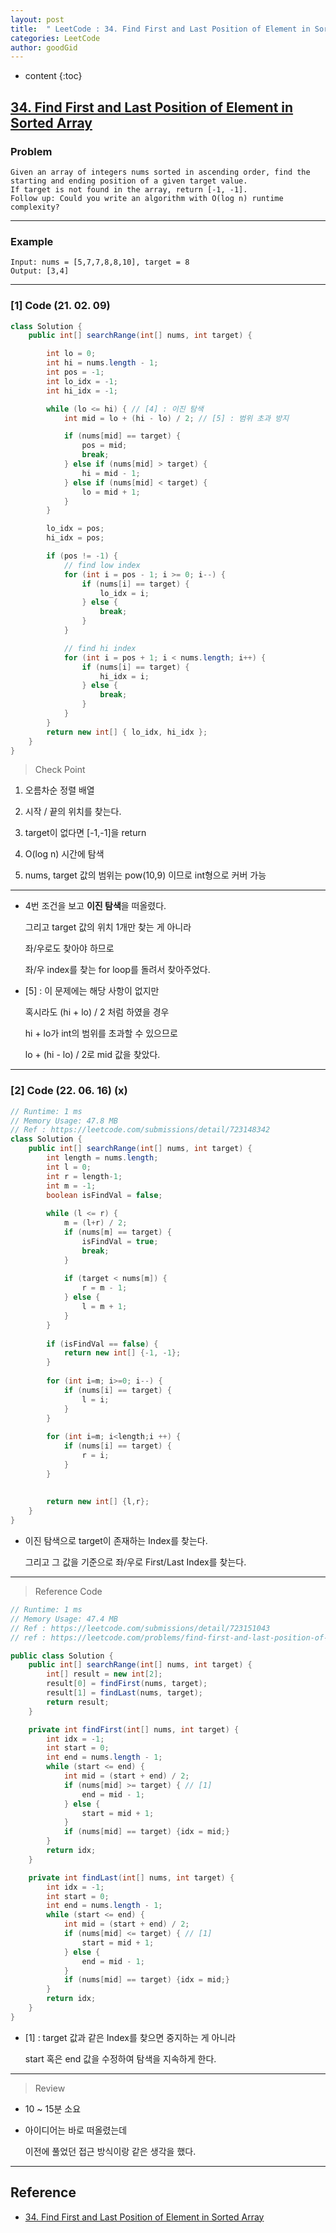 ```yaml
---
layout: post
title:  " LeetCode : 34. Find First and Last Position of Element in Sorted Array "
categories: LeetCode
author: goodGid
---
```

* content
{:toc}

## [34. Find First and Last Position of Element in Sorted Array](https://leetcode.com/problems/find-first-and-last-position-of-element-in-sorted-array/)

### Problem

```
Given an array of integers nums sorted in ascending order, find the starting and ending position of a given target value.
If target is not found in the array, return [-1, -1].
Follow up: Could you write an algorithm with O(log n) runtime complexity?
```





---

### Example

```
Input: nums = [5,7,7,8,8,10], target = 8
Output: [3,4]
```

---

### [1] Code (21. 02. 09)

``` java
class Solution {
    public int[] searchRange(int[] nums, int target) {

        int lo = 0;
        int hi = nums.length - 1;
        int pos = -1;
        int lo_idx = -1;
        int hi_idx = -1;

        while (lo <= hi) { // [4] : 이진 탐색
            int mid = lo + (hi - lo) / 2; // [5] : 범위 초과 방지

            if (nums[mid] == target) {
                pos = mid;
                break;
            } else if (nums[mid] > target) {
                hi = mid - 1;
            } else if (nums[mid] < target) {
                lo = mid + 1;
            }
        }

        lo_idx = pos;
        hi_idx = pos;

        if (pos != -1) {
            // find low index
            for (int i = pos - 1; i >= 0; i--) {
                if (nums[i] == target) {
                    lo_idx = i;
                } else {
                    break;
                }
            }

            // find hi index
            for (int i = pos + 1; i < nums.length; i++) {
                if (nums[i] == target) {
                    hi_idx = i;
                } else {
                    break;
                }
            }
        }
        return new int[] { lo_idx, hi_idx };
    }
}
```

> Check Point

1. 오름차순 정렬 배열

2. 시작 / 끝의 위치를 찾는다.

3. target이 없다면 [-1,-1]을 return

4. O(log n) 시간에 탐색

5. nums, target 값의 범위는 pow(10,9) 이므로 int형으로 커버 가능

---

* 4번 조건을 보고 **이진 탐색**을 떠올렸다.

  그리고 target 값의 위치 1개만 찾는 게 아니라 

  좌/우로도 찾아야 하므로

  좌/우 index를 찾는 for loop를 돌려서 찾아주었다.

* [5] : 이 문제에는 해당 사항이 없지만

  혹시라도 (hi + lo) / 2 처럼 하였을 경우

  hi + lo가 int의 범위를 초과할 수 있으므로

  lo + (hi - lo) / 2로 mid 값을 찾았다.

---

### [2] Code (22. 06. 16) (x)

``` java
// Runtime: 1 ms
// Memory Usage: 47.8 MB
// Ref : https://leetcode.com/submissions/detail/723148342
class Solution {
    public int[] searchRange(int[] nums, int target) {
        int length = nums.length;
        int l = 0;
        int r = length-1;
        int m = -1;
        boolean isFindVal = false;
        
        while (l <= r) {
            m = (l+r) / 2;
            if (nums[m] == target) {
                isFindVal = true;
                break;
            }
            
            if (target < nums[m]) {
                r = m - 1;
            } else {
                l = m + 1;
            }
        }
        
        if (isFindVal == false) {
            return new int[] {-1, -1};
        }
        
        for (int i=m; i>=0; i--) {
            if (nums[i] == target) {
                l = i;
            }
        }
        
        for (int i=m; i<length;i ++) {
            if (nums[i] == target) {
                r = i;
            }
        }
        
        
        return new int[] {l,r};
    }
}
```

* 이진 탐색으로 target이 존재하는 Index를 찾는다.

  그리고 그 값을 기준으로 좌/우로 First/Last Index를 찾는다.

---

> Reference Code

``` java
// Runtime: 1 ms
// Memory Usage: 47.4 MB
// Ref : https://leetcode.com/submissions/detail/723151043
// ref : https://leetcode.com/problems/find-first-and-last-position-of-element-in-sorted-array/discuss/14734/Easy-java-O(logn)-solution

public class Solution {
    public int[] searchRange(int[] nums, int target) {
        int[] result = new int[2];
        result[0] = findFirst(nums, target);
        result[1] = findLast(nums, target);
        return result;
    }

    private int findFirst(int[] nums, int target) {
        int idx = -1;
        int start = 0;
        int end = nums.length - 1;
        while (start <= end) {
            int mid = (start + end) / 2;
            if (nums[mid] >= target) { // [1]
                end = mid - 1;
            } else {
                start = mid + 1;
            }
            if (nums[mid] == target) {idx = mid;}
        }
        return idx;
    }

    private int findLast(int[] nums, int target) {
        int idx = -1;
        int start = 0;
        int end = nums.length - 1;
        while (start <= end) {
            int mid = (start + end) / 2;
            if (nums[mid] <= target) { // [1]
                start = mid + 1;
            } else {
                end = mid - 1;
            }
            if (nums[mid] == target) {idx = mid;}
        }
        return idx;
    }
}
```

* [1] : target 값과 같은 Index를 찾으면 중지하는 게 아니라

  start 혹은 end 값을 수정하여 탐색을 지속하게 한다.

---

> Review

* 10 ~ 15분 소요

* 아이디어는 바로 떠올렸는데

  이전에 풀었던 접근 방식이랑 같은 생각을 했다.


---

## Reference

* [34. Find First and Last Position of Element in Sorted Array](https://leetcode.com/problems/find-first-and-last-position-of-element-in-sorted-array/)